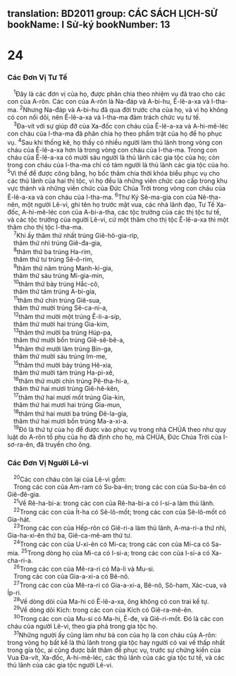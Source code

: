 translation: BD2011
group: CÁC SÁCH LỊCH-SỬ
bookName: I Sử-ký 
bookNumber: 13
-------

<div class="title"><h1>24</h1><h3>Các Ðơn Vị Tư Tế</h3></div>
<span class="verse 1su_24_1"> <sup>1</sup>Ðây là các đơn vị của họ, được phân chia theo nhiệm vụ đã trao cho các con của A-rôn. Các con của A-rôn là Na-đáp và A-bi-hu, Ê-lê-a-xa và I-tha-ma. </span>
<span class="verse 1su_24_2"><sup>2</sup>Nhưng Na-đáp và A-bi-hu đã qua đời trước cha của họ, và vì họ không có con nối dõi, nên Ê-lê-a-xa và I-tha-ma đảm trách chức vụ tư tế.<br/></span>
<span class="verse 1su_24_3"> <sup>3</sup>Ða-vít với sự giúp đỡ của Xa-đốc con cháu của Ê-lê-a-xa và A-hi-mê-léc con cháu của I-tha-ma đã phân chia họ theo phẩm trật của họ để họ phục vụ. </span>
<span class="verse 1su_24_4"><sup>4</sup>Sau khi thống kê, họ thấy có nhiều người làm thủ lãnh trong vòng con cháu của Ê-lê-a-xa hơn là trong vòng con cháu của I-tha-ma. Trong con cháu của Ê-lê-a-xa có mười sáu người là thủ lãnh các gia tộc của họ; còn trong con cháu của I-tha-ma chỉ có tám người là thủ lãnh các gia tộc của họ. </span>
<span class="verse 1su_24_5"><sup>5</sup>Vì thế để được công bằng, họ bốc thăm chia thời khóa biểu phục vụ cho các thủ lãnh của hai thị tộc, vì họ đều là những viên chức cao cấp trong khu vực thánh và những viên chức của Ðức Chúa Trời trong vòng con cháu của Ê-lê-a-xa và con cháu của I-tha-ma. </span>
<span class="verse 1su_24_6"><sup>6</sup>Thư Ký Sê-ma-gia con của Nê-tha-nên, một người Lê-vi, ghi tên họ trước mặt vua, các nhà lãnh đạo, Tư Tế Xa-đốc, A-hi-mê-léc con của A-bi-a-tha, các tộc trưởng của các thị tộc tư tế, và các tộc trưởng của người Lê-vi, cứ một thăm cho thị tộc Ê-lê-a-xa thì một thăm cho thị tộc I-tha-ma.<br/></span>
<span class="verse 1su_24_7"> <sup>7</sup>Khi ấy thăm thứ nhất trúng Giê-hô-gia-ríp,<br/> thăm thứ nhì trúng Giê-đa-gia,<br/></span>
<span class="verse 1su_24_8"> <sup>8</sup>thăm thứ ba trúng Ha-rim,<br/> thăm thứ tư trúng Sê-ô-rim,<br/></span>
<span class="verse 1su_24_9"> <sup>9</sup>thăm thứ năm trúng Manh-ki-gia,<br/> thăm thứ sáu trúng Mi-gia-min,<br/></span>
<span class="verse 1su_24_10"> <sup>10</sup>thăm thứ bảy trúng Hắc-cô,<br/> thăm thứ tám trúng A-bi-gia,<br/></span>
<span class="verse 1su_24_11"> <sup>11</sup>thăm thứ chín trúng Giê-sua,<br/> thăm thứ mười trúng Sê-ca-ni-a,<br/></span>
<span class="verse 1su_24_12"> <sup>12</sup>thăm thứ mười một trúng Ê-li-a-síp,<br/> thăm thứ mười hai trúng Gia-kim,<br/></span>
<span class="verse 1su_24_13"> <sup>13</sup>thăm thứ mười ba trúng Húp-pa,<br/> thăm thứ mười bốn trúng Giê-sê-bê-a,<br/></span>
<span class="verse 1su_24_14"> <sup>14</sup>thăm thứ mười lăm trúng Bin-ga,<br/> thăm thứ mười sáu trúng Im-me,<br/></span>
<span class="verse 1su_24_15"> <sup>15</sup>thăm thứ mười bảy trúng Hê-xia,<br/> thăm thứ mười tám trúng Ha-pi-xê,<br/></span>
<span class="verse 1su_24_16"> <sup>16</sup>thăm thứ mười chín trúng Pê-tha-hi-a,<br/> thăm thứ hai mươi trúng Giê-hê-kên,<br/></span>
<span class="verse 1su_24_17"> <sup>17</sup>thăm thứ hai mươi mốt trúng Gia-kin,<br/> thăm thứ hai mươi hai trúng Gia-mun,<br/></span>
<span class="verse 1su_24_18"> <sup>18</sup>thăm thứ hai mươi ba trúng Ðê-la-gia,<br/> thăm thứ hai mươi bốn trúng Ma-a-xi-a.<br/></span>
<span class="verse 1su_24_19"> <sup>19</sup>Ðó là thứ tự của họ để được vào phục vụ trong nhà CHÚA theo như quy luật do A-rôn tổ phụ của họ đã định cho họ, mà CHÚA, Ðức Chúa Trời của I-sơ-ra-ên, đã truyền cho ông.<br/></span>
<div class="title"><h3>Các Ðơn Vị Người Lê-vi</h3></div>
<span class="verse 1su_24_20"> <sup>20</sup>Các con cháu còn lại của Lê-vi gồm:<br/> Trong các con của Am-ram có Su-ba-ên; trong các con của Su-ba-ên có Giê-đê-gia. <br/></span>
<span class="verse 1su_24_21"> <sup>21</sup>Về Rê-ha-bi-a: trong các con của Rê-ha-bi-a có I-si-a làm thủ lãnh.<br/></span>
<span class="verse 1su_24_22"> <sup>22</sup>Trong các con của Ít-ha có Sê-lô-mốt; trong các con của Sê-lô-mốt có Gia-hát.<br/></span>
<span class="verse 1su_24_23"> <sup>23</sup>Trong các con của Hếp-rôn có Giê-ri-a làm thủ lãnh, A-ma-ri-a thứ nhì, Gia-ha-xi-ên thứ ba, Giê-ca-mê-am thứ tư.<br/></span>
<span class="verse 1su_24_24"> <sup>24</sup>Trong các con của U-xi-ên có Mi-ca; trong các con của Mi-ca có Sa-mia. </span>
<span class="verse 1su_24_25"><sup>25</sup>Trong dòng họ của Mi-ca có I-si-a; trong các con của I-si-a có Xa-cha-ri-a.<br/></span>
<span class="verse 1su_24_26"> <sup>26</sup>Trong các con của Mê-ra-ri có Ma-li và Mu-si. <br/> Trong các con của Gia-a-xi-a có Bê-nô. <br/></span>
<span class="verse 1su_24_27"> <sup>27</sup>Trong các con của Mê-ra-ri có Gia-a-xi-a, Bê-nô, Sô-ham, Xác-cua, và Íp-ri.<br/></span>
<span class="verse 1su_24_28"> <sup>28</sup>Về dòng dõi của Ma-hi có Ê-lê-a-xa, ông không có con trai kế tự.<br/></span>
<span class="verse 1su_24_29"> <sup>29</sup>Về dòng dõi Kích: trong các con của Kích có Giê-ra-mê-ên.<br/></span>
<span class="verse 1su_24_30"> <sup>30</sup>Trong các con của Mu-si có Ma-hi, Ê-đe, và Giê-ri-mốt. Ðó là các con cháu của người Lê-vi, theo gia phả trong gia tộc họ.<br/></span>
<span class="verse 1su_24_31"> <sup>31</sup>Những người ấy cũng làm như bà con của họ là con cháu của A-rôn: trong vòng họ bất kể là thủ lãnh trong gia tộc hay người có vai vế thấp nhất trong gia tộc, ai cũng được bắt thăm để phục vụ, trước sự chứng kiến của Vua Ða-vít, Xa-đốc, A-hi-mê-léc, các thủ lãnh của các gia tộc tư tế, và các thủ lãnh của các gia tộc người Lê-vi.<br/></span>
